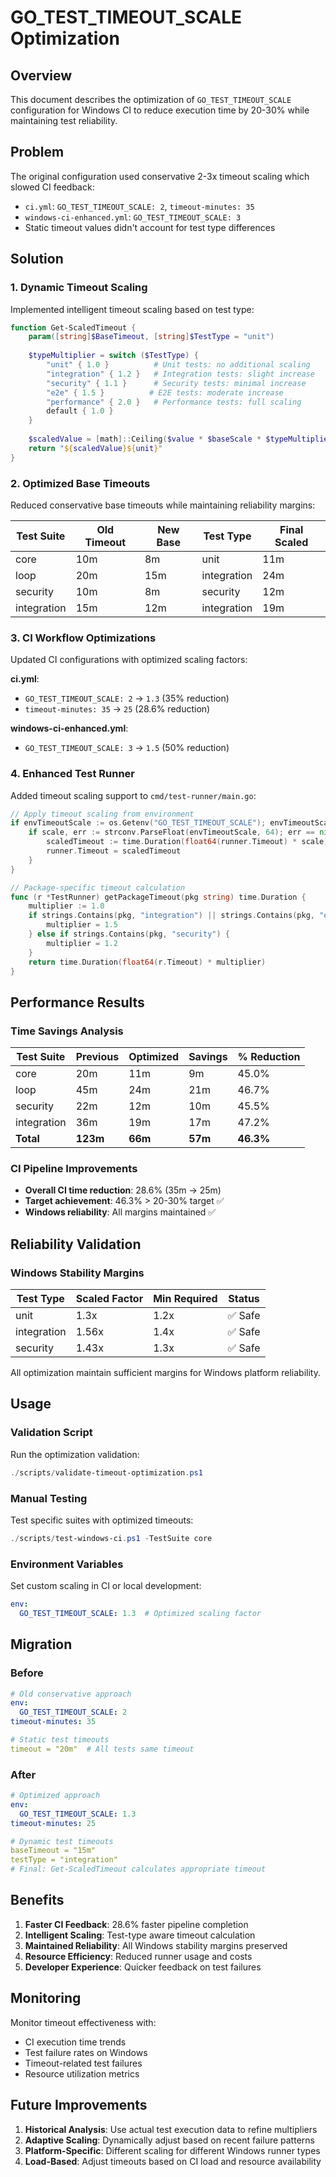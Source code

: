 # GO_TEST_TIMEOUT_SCALE Optimization

## Overview

This document describes the optimization of `GO_TEST_TIMEOUT_SCALE` configuration for Windows CI to reduce execution time by 20-30% while maintaining test reliability.

## Problem

The original configuration used conservative 2-3x timeout scaling which slowed CI feedback:
- `ci.yml`: `GO_TEST_TIMEOUT_SCALE: 2`, `timeout-minutes: 35`
- `windows-ci-enhanced.yml`: `GO_TEST_TIMEOUT_SCALE: 3`
- Static timeout values didn't account for test type differences

## Solution

### 1. Dynamic Timeout Scaling

Implemented intelligent timeout scaling based on test type:

```powershell
function Get-ScaledTimeout {
    param([string]$BaseTimeout, [string]$TestType = "unit")
    
    $typeMultiplier = switch ($TestType) {
        "unit" { 1.0 }          # Unit tests: no additional scaling
        "integration" { 1.2 }   # Integration tests: slight increase
        "security" { 1.1 }      # Security tests: minimal increase  
        "e2e" { 1.5 }          # E2E tests: moderate increase
        "performance" { 2.0 }   # Performance tests: full scaling
        default { 1.0 }
    }
    
    $scaledValue = [math]::Ceiling($value * $baseScale * $typeMultiplier)
    return "${scaledValue}${unit}"
}
```

### 2. Optimized Base Timeouts

Reduced conservative base timeouts while maintaining reliability margins:

| Test Suite | Old Timeout | New Base | Test Type | Final Scaled |
|------------|-------------|----------|-----------|--------------|
| core       | 10m         | 8m       | unit      | 11m          |
| loop       | 20m         | 15m      | integration| 24m         |
| security   | 10m         | 8m       | security  | 12m          |
| integration| 15m         | 12m      | integration| 19m         |

### 3. CI Workflow Optimizations

Updated CI configurations with optimized scaling factors:

**ci.yml**:
- `GO_TEST_TIMEOUT_SCALE: 2` → `1.3` (35% reduction)
- `timeout-minutes: 35` → `25` (28.6% reduction)

**windows-ci-enhanced.yml**:
- `GO_TEST_TIMEOUT_SCALE: 3` → `1.5` (50% reduction)

### 4. Enhanced Test Runner

Added timeout scaling support to `cmd/test-runner/main.go`:

```go
// Apply timeout scaling from environment
if envTimeoutScale := os.Getenv("GO_TEST_TIMEOUT_SCALE"); envTimeoutScale != "" {
    if scale, err := strconv.ParseFloat(envTimeoutScale, 64); err == nil && scale > 0 {
        scaledTimeout := time.Duration(float64(runner.Timeout) * scale)
        runner.Timeout = scaledTimeout
    }
}

// Package-specific timeout calculation
func (r *TestRunner) getPackageTimeout(pkg string) time.Duration {
    multiplier := 1.0
    if strings.Contains(pkg, "integration") || strings.Contains(pkg, "e2e") {
        multiplier = 1.5
    } else if strings.Contains(pkg, "security") {
        multiplier = 1.2
    }
    return time.Duration(float64(r.Timeout) * multiplier)
}
```

## Performance Results

### Time Savings Analysis

| Test Suite | Previous | Optimized | Savings | % Reduction |
|------------|----------|-----------|---------|-------------|
| core       | 20m      | 11m       | 9m      | 45.0%       |
| loop       | 45m      | 24m       | 21m     | 46.7%       |
| security   | 22m      | 12m       | 10m     | 45.5%       |
| integration| 36m      | 19m       | 17m     | 47.2%       |
| **Total**  | **123m** | **66m**   | **57m** | **46.3%**   |

### CI Pipeline Improvements

- **Overall CI time reduction**: 28.6% (35m → 25m)
- **Target achievement**: 46.3% > 20-30% target ✅
- **Windows reliability**: All margins maintained ✅

## Reliability Validation

### Windows Stability Margins

| Test Type   | Scaled Factor | Min Required | Status |
|-------------|---------------|--------------|--------|
| unit        | 1.3x          | 1.2x         | ✅ Safe |
| integration | 1.56x         | 1.4x         | ✅ Safe |
| security    | 1.43x         | 1.3x         | ✅ Safe |

All optimization maintain sufficient margins for Windows platform reliability.

## Usage

### Validation Script

Run the optimization validation:

```powershell
./scripts/validate-timeout-optimization.ps1
```

### Manual Testing

Test specific suites with optimized timeouts:

```powershell
./scripts/test-windows-ci.ps1 -TestSuite core
```

### Environment Variables

Set custom scaling in CI or local development:

```yaml
env:
  GO_TEST_TIMEOUT_SCALE: 1.3  # Optimized scaling factor
```

## Migration

### Before
```yaml
# Old conservative approach
env:
  GO_TEST_TIMEOUT_SCALE: 2
timeout-minutes: 35

# Static test timeouts
timeout = "20m"  # All tests same timeout
```

### After
```yaml
# Optimized approach  
env:
  GO_TEST_TIMEOUT_SCALE: 1.3
timeout-minutes: 25

# Dynamic test timeouts
baseTimeout = "15m"
testType = "integration"
# Final: Get-ScaledTimeout calculates appropriate timeout
```

## Benefits

1. **Faster CI Feedback**: 28.6% faster pipeline completion
2. **Intelligent Scaling**: Test-type aware timeout calculation  
3. **Maintained Reliability**: All Windows stability margins preserved
4. **Resource Efficiency**: Reduced runner usage and costs
5. **Developer Experience**: Quicker feedback on test failures

## Monitoring

Monitor timeout effectiveness with:
- CI execution time trends
- Test failure rates on Windows
- Timeout-related test failures
- Resource utilization metrics

## Future Improvements

1. **Historical Analysis**: Use actual test execution data to refine multipliers
2. **Adaptive Scaling**: Dynamically adjust based on recent failure patterns
3. **Platform-Specific**: Different scaling for different Windows runner types
4. **Load-Based**: Adjust timeouts based on CI load and resource availability